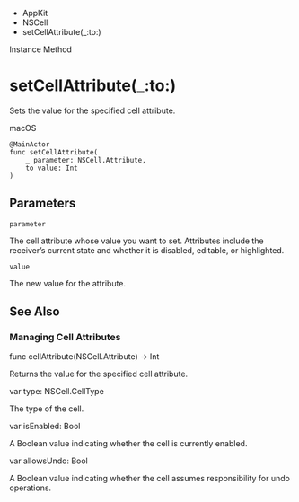

- AppKit
- NSCell
-  setCellAttribute(\_:to:) 

Instance Method

# setCellAttribute(\_:to:)

Sets the value for the specified cell attribute.

macOS

``` source
@MainActor
func setCellAttribute(
    _ parameter: NSCell.Attribute,
    to value: Int
)
```

## Parameters 

`parameter`  

The cell attribute whose value you want to set. Attributes include the receiver’s current state and whether it is disabled, editable, or highlighted.

`value`  

The new value for the attribute.

## See Also

### Managing Cell Attributes

func cellAttribute(NSCell.Attribute) -> Int

Returns the value for the specified cell attribute.

var type: NSCell.CellType

The type of the cell.

var isEnabled: Bool

A Boolean value indicating whether the cell is currently enabled.

var allowsUndo: Bool

A Boolean value indicating whether the cell assumes responsibility for undo operations.

